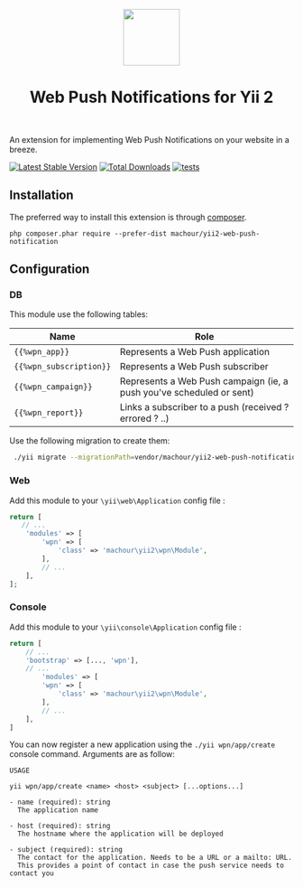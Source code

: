 <p align="center">
    <a href="https://github.com/yiisoft" target="_blank">
        <img src="https://avatars0.githubusercontent.com/u/993323" height="100px">
    </a>
    <h1 align="center">Web Push Notifications for Yii 2</h1>
    <br>
</p>

An extension for implementing Web Push Notifications on your website in a breeze.

[![Latest Stable Version](https://poser.pugx.org/machour/yii2-web-push-notifications/v/stable.png)](https://packagist.org/packages/machour/yii2-web-push-notifications)
[![Total Downloads](https://poser.pugx.org/machour/yii2-web-push-notifications/downloads.png)](https://packagist.org/packages/machour/yii2-web-push-notifications)
[![tests](https://github.com/machour/yii2-web-push-notifications/workflows/tests/badge.svg)](https://github.com/machour/yii2-web-push-notifications/actions?query=workflow%3Atests)


Installation
------------

The preferred way to install this extension is through [composer](http://getcomposer.org/download/).

```
php composer.phar require --prefer-dist machour/yii2-web-push-notification
```

Configuration
-------------

### DB


This module use the following tables:

| Name                    | Role                                                                 |
|-------------------------|----------------------------------------------------------------------|
| `{{%wpn_app}}`          | Represents a Web Push application                                    |
| `{{%wpn_subscription}}` | Represents a Web Push subscriber                                     |
| `{{%wpn_campaign}}`     | Represents a Web Push campaign (ie, a push you've scheduled or sent) |
| `{{%wpn_report}}`       | Links a subscriber to a push (received ? errored ? ..)               |

Use the following migration to create them:
```bash
 ./yii migrate --migrationPath=vendor/machour/yii2-web-push-notifications/src/migrations/
```

### Web

Add this module to your `\yii\web\Application` config file :

```php
return [
   // ...
    'modules' => [
        'wpn' => [
            'class' => 'machour\yii2\wpn\Module',
        ],
        // ...
    ],
];
```

### Console

Add this module to your `\yii\console\Application` config file :

```php
return [
    // ...
    'bootstrap' => [..., 'wpn'],
    // ...
        'modules' => [
        'wpn' => [
            'class' => 'machour\yii2\wpn\Module',
        ],
        // ...
    ],
]
```

You can now register a new application using the `./yii wpn/app/create` console command.
Arguments are as follow:

```
USAGE

yii wpn/app/create <name> <host> <subject> [...options...]

- name (required): string
  The application name

- host (required): string
  The hostname where the application will be deployed

- subject (required): string
  The contact for the application. Needs to be a URL or a mailto: URL.
  This provides a point of contact in case the push service needs to contact you
```
